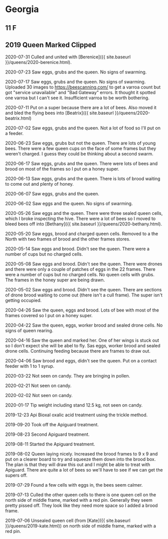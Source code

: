 # Georgia

## 11 F

## 2019 Queen Marked Clipped

2020-07-31 Culled and united with [Berenice]({{ site.baseurl }}/queens/2020-berenice.html).

2020-07-23 Saw eggs, grubs and the queen.  No signs of swarming.

2020-07-17 Saw eggs, grubs and the queen.  No signs of swarming.  Uploaded 30 images to <https://beescanning.com/> to get a varroa count but got "service unavailable" and "Bad Gateway" errors.  It thought it spotted one varroa but I can't see it.  Insufficient varroa to be worth bothering.

2020-07-11 Put on a super because there are a lot of bees.  Also moved it and bled the flying bees into [Beatrix]({{ site.baseurl }}/queens/2020-beatrix.html)

2020-07-02 Saw eggs, grubs and the queen.  Not a lot of food so I'll put on a feeder.

2020-06-23 Saw eggs, grubs but not the queen.  There are lots of young bees.  There were a few queen cups on the face of some frames but they weren't charged.  I guess they could be thinking about a second swarm.

2020-06-17 Saw eggs, grubs and the queen.  There were lots of bees and brood on most of the frames so I put on a honey super.

2020-06-13 Saw eggs, grubs and the queen.  There is lots of brood waiting to come out and plenty of honey.

2020-06-07 Saw eggs, grubs and the queen. 

2020-06-02 Saw eggs and the queen.  No signs of swarming.

2020-05-26 Saw eggs and the queen.  There were three sealed queen cells, which I broke inspecting the hive.  There were a lot of bees so I moved to bleed bees off into [Bethany]({{ site.baseurl }}/queens/2020-bethany.html).

2020-05-20 Saw eggs, brood and charged queen cells.  Removed to a the North with two frames of brood and the other frames stores.

2020-05-14 Saw eggs and brood.  Didn't see the queen. There were a number of cups but no charged cells.

2020-05-08 Saw eggs and brood.  Didn't see the queen. There were drones and there were only a couple of patches of eggs in the 22 frames.  There were a number of cups but no charged cells.   No queen cells with grubs.  The frames in the honey super are being drawn.

2020-05-02 Saw eggs and brood.  Didn't see the queen.  There are sections of drone brood waiting to come out (there isn't a cull frame).  The super isn't getting occupied.

2020-04-26 Saw the queen, eggs and brood.  Lots of bee with most of the frames covered so I put on a honey super.

2020-04-22 Saw the queen, eggs, worker brood and sealed drone cells. No signs of queen rearing.

2020-04-16 Saw the queen and marked her.  One of her wings is stuck out so I don't expect she will be abel to fly.  Sas eggs, worker brood and sealed drone cells.  Continuing feeding because there are frames to draw out.

2020-04-06 Saw brood and eggs, didn't see the queen.  Put on a contact feeder with 1 to 1 syrup.

2020-03-22 Not seen on candy.  They are bringing in pollen.

2020-02-21 Not seen on candy.

2020-02-02 Not seen on candy.

2020-01-17 Tip weight including stand 12.5 kg, not seen on candy.

2019-12-23 Api Bioxal oxalic acid treatment using the trickle method.

2019-09-20 Took off the Apiguard treatment.

2019-08-23 Second Apiguard treatment.

2019-08-11 Started the Apiguard treatment.

2019-08-02 Queen laying nicely.  Increased the brood frames to 9 x 9 and put on a clearer board to try and squeeze them down into the brood box.  The plan is that they will draw this out and I might be able to treat with Apiguard.  There are quite a lot of bees so we'll have to see if we can get the supers off.

2019-07-29 Found a few cells with eggs in, the bees seem calmer.

2019-07-13 Culled the other queen cells to there is one queen cell on the north side of middle frame, marked with a red pin.  Generally they seem pretty pissed off.  They look like they need more space so I added a brood frame.

2019-07-06 Unsealed queen cell (from [Kate]({{ site.baseurl }}/queens/2019-kate.html)) on north side of middle frame, marked with a red pin. 
